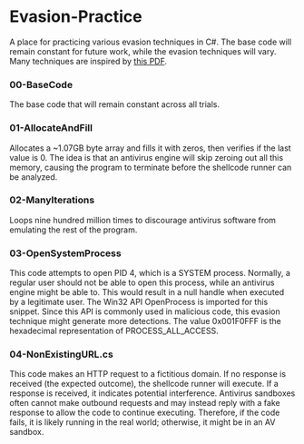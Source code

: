 # Evasion-Practice #

A place for practicing various evasion techniques in C#. The base code will remain constant for future work, while the evasion techniques will vary. Many techniques are inspired by [this PDF](https://blog.sevagas.com/IMG/pdf/BypassAVDynamics.pdf).

### 00-BaseCode
The base code that will remain constant across all trials.

### 01-AllocateAndFill
Allocates a ~1.07GB byte array and fills it with zeros, then verifies if the last value is 0. The idea is that an antivirus engine will skip zeroing out all this memory, causing the program to terminate before the shellcode runner can be analyzed.

### 02-ManyIterations
Loops nine hundred million times to discourage antivirus software from emulating the rest of the program.

### 03-OpenSystemProcess
This code attempts to open PID 4, which is a SYSTEM process. Normally, a regular user should not be able to open this process, while an antivirus engine might be able to. This would result in a null handle when executed by a legitimate user. The Win32 API OpenProcess is imported for this snippet. Since this API is commonly used in malicious code, this evasion technique might generate more detections. The value 0x001F0FFF is the hexadecimal representation of PROCESS_ALL_ACCESS.

### 04-NonExistingURL.cs
This code makes an HTTP request to a fictitious domain. If no response is received (the expected outcome), the shellcode runner will execute. If a response is received, it indicates potential interference. Antivirus sandboxes often cannot make outbound requests and may instead reply with a fake response to allow the code to continue executing. Therefore, if the code fails, it is likely running in the real world; otherwise, it might be in an AV sandbox.

